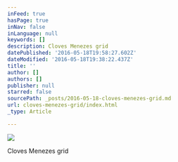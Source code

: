 ```yaml
---
inFeed: true
hasPage: true
inNav: false
inLanguage: null
keywords: []
description: Cloves Menezes grid
datePublished: '2016-05-18T19:58:27.602Z'
dateModified: '2016-05-18T19:38:22.437Z'
title: ''
author: []
authors: []
publisher: null
starred: false
sourcePath: _posts/2016-05-18-cloves-menezes-grid.md
url: cloves-menezes-grid/index.html
_type: Article

---
```

![](https://the-grid-user-content.s3-us-west-2.amazonaws.com/7a97b890-f3b2-4b2e-9bb3-d9701393937a.png)

Cloves Menezes grid